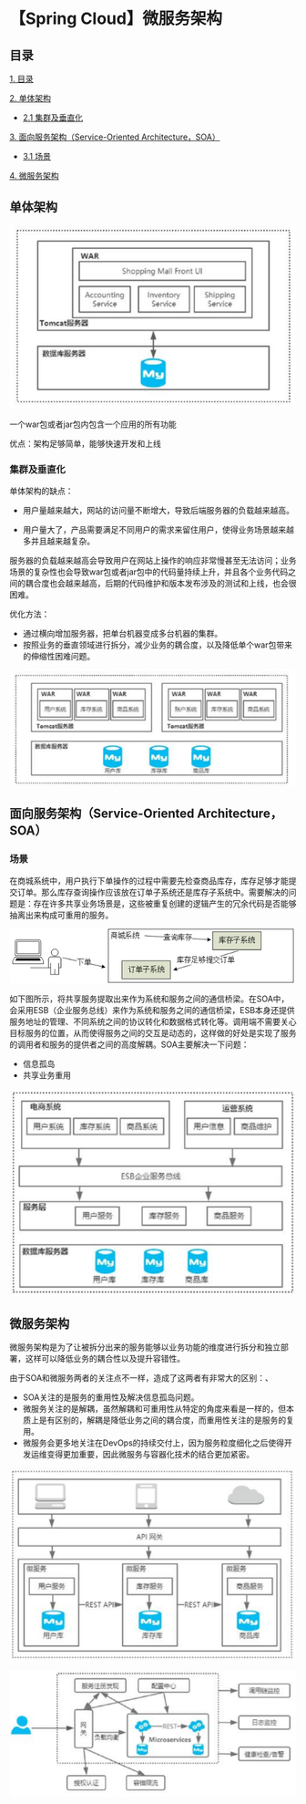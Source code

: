 # 【Spring Cloud】微服务架构

## 目录

[1. 目录](#目录)

[2. 单体架构](#单体架构)

- [2.1 集群及垂直化](#集群及垂直化)

[3. 面向服务架构（Service-Oriented Architecture，SOA）](#面向服务架构service-oriented-architecturesoa)

- [3.1 场景](#场景)

[4. 微服务架构](#微服务架构)



## 单体架构

![image-20240228141918082](./imgs/image-20240228141918082.png)

一个war包或者jar包内包含一个应用的所有功能

优点：架构足够简单，能够快速开发和上线

### 集群及垂直化

单体架构的缺点：

- 用户量越来越大，网站的访问量不断增大，导致后端服务器的负载越来越高。

- 用户量大了，产品需要满足不同用户的需求来留住用户，使得业务场景越来越多并且越来越复杂。

服务器的负载越来越高会导致用户在网站上操作的响应非常慢甚至无法访问；业务场景的复杂性也会导致war包或者jar包中的代码量持续上升，并且各个业务代码之间的耦合度也会越来越高，后期的代码维护和版本发布涉及的测试和上线，也会很困难。

优化方法：

- 通过横向增加服务器，把单台机器变成多台机器的集群。
- 按照业务的垂直领域进行拆分，减少业务的耦合度，以及降低单个war包带来的伸缩性困难问题。

![image-20240228141935527](./imgs/image-20240228141935527.png)

## 面向服务架构（Service-Oriented Architecture，SOA）

### 场景

在商城系统中，用户执行下单操作的过程中需要先检查商品库存，库存足够才能提交订单。那么库存查询操作应该放在订单子系统还是库存子系统中。需要解决的问题是：存在许多共享业务场景是，这些被重复创建的逻辑产生的冗余代码是否能够抽离出来构成可重用的服务。

![image-20240228144124208](./imgs/image-20240228144124208.png)

如下图所示，将共享服务提取出来作为系统和服务之间的通信桥梁。在SOA中，会采用ESB（企业服务总线）来作为系统和服务之间的通信桥梁，ESB本身还提供服务地址的管理、不同系统之间的协议转化和数据格式转化等。调用端不需要关心目标服务的位置，从而使得服务之间的交互是动态的，这样做的好处是实现了服务的调用者和服务的提供者之间的高度解耦。SOA主要解决一下问题：

- 信息孤岛
- 共享业务重用

![image-20240228144649855](./imgs/image-20240228144649855.png)

## 微服务架构

微服务架构是为了让被拆分出来的服务能够以业务功能的维度进行拆分和独立部署，这样可以降低业务的耦合性以及提升容错性。

由于SOA和微服务两者的关注点不一样，造成了这两者有非常大的区别：、

- SOA关注的是服务的重用性及解决信息孤岛问题。
- 微服务关注的是解耦，虽然解耦和可重用性从特定的角度来看是一样的，但本质上是有区别的，解耦是降低业务之间的耦合度，而重用性关注的是服务的复用。
- 微服务会更多地关注在DevOps的持续交付上，因为服务粒度细化之后使得开发运维变得更加重要，因此微服务与容器化技术的结合更加紧密。

![image-20240228150009610](./imgs/image-20240228150009610.png)

![image-20240228170620995](./imgs/image-20240228170620995.png)